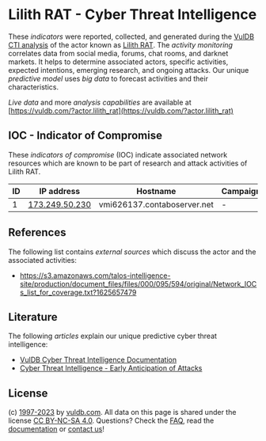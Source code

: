 # Lilith RAT - Cyber Threat Intelligence

These _indicators_ were reported, collected, and generated during the [VulDB CTI analysis](https://vuldb.com/?kb.cti) of the actor known as [Lilith RAT](https://vuldb.com/?actor.lilith_rat). The _activity monitoring_ correlates data from social media, forums, chat rooms, and darknet markets. It helps to determine associated actors, specific activities, expected intentions, emerging research, and ongoing attacks. Our unique _predictive model_ uses _big data_ to forecast activities and their characteristics.

_Live data_ and more _analysis capabilities_ are available at [https://vuldb.com/?actor.lilith_rat](https://vuldb.com/?actor.lilith_rat)

## IOC - Indicator of Compromise

These _indicators of compromise_ (IOC) indicate associated network resources which are known to be part of research and attack activities of Lilith RAT.

ID | IP address | Hostname | Campaign | Confidence
-- | ---------- | -------- | -------- | ----------
1 | [173.249.50.230](https://vuldb.com/?ip.173.249.50.230) | vmi626137.contaboserver.net | - | High

## References

The following list contains _external sources_ which discuss the actor and the associated activities:

* https://s3.amazonaws.com/talos-intelligence-site/production/document_files/files/000/095/594/original/Network_IOCs_list_for_coverage.txt?1625657479

## Literature

The following _articles_ explain our unique predictive cyber threat intelligence:

* [VulDB Cyber Threat Intelligence Documentation](https://vuldb.com/?kb.cti)
* [Cyber Threat Intelligence - Early Anticipation of Attacks](https://www.scip.ch/en/?labs.20201022)

## License

(c) [1997-2023](https://vuldb.com/?kb.changelog) by [vuldb.com](https://vuldb.com/?kb.about). All data on this page is shared under the license [CC BY-NC-SA 4.0](https://creativecommons.org/licenses/by-nc-sa/4.0/). Questions? Check the [FAQ](https://vuldb.com/?kb.faq), read the [documentation](https://vuldb.com/?kb) or [contact us](https://vuldb.com/?contact)!
